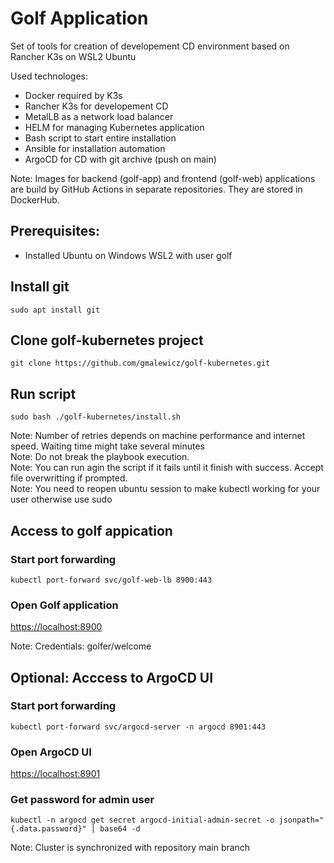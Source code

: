 # Golf Application

Set of tools for creation of developement CD environment based on Rancher K3s on WSL2 Ubuntu 

Used technologes: 
- Docker required by K3s
- Rancher K3s for developement CD
- MetalLB as a network load balancer 
- HELM for managing Kubernetes application
- Bash script to start entire installation
- Ansible for installation automation
- ArgoCD for CD with git archive (push on main)  

Note: Images for backend (golf-app) and frontend (golf-web) applications are build by GitHub Actions in separate repositories. They are stored in DockerHub.

## Prerequisites:

- Installed Ubuntu on Windows WSL2 with user golf

## Install git

```console
sudo apt install git
```

## Clone golf-kubernetes project

```console
git clone https://github.com/gmalewicz/golf-kubernetes.git
```

## Run script

```console
sudo bash ./golf-kubernetes/install.sh
```

Note: Number of retries depends on machine performance and internet speed. Waiting time might take several minutes \
Note: Do not break the playbook execution. \
Note: You can run agin the script if it fails until it finish with success. Accept file overwritting if prompted. \
Note: You need to reopen ubuntu session to make kubectl working for your user otherwise use sudo

## Access to golf appication

### Start port forwarding

```console
kubectl port-forward svc/golf-web-lb 8900:443
```

### Open Golf application 

[https://localhost:8900](https://) 

Note: Credentials: golfer/welcome

## Optional: Acccess to ArgoCD UI

### Start port forwarding

```console
kubectl port-forward svc/argocd-server -n argocd 8901:443
```

### Open ArgoCD UI 

[https://localhost:8901](https://) 

### Get password for admin user 

```console
kubectl -n argocd get secret argocd-initial-admin-secret -o jsonpath="{.data.password}" | base64 -d 
```

Note: Cluster is synchronized with repository main branch

